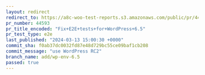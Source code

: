 ```yaml
---
layout: redirect
redirect_to: https://a8c-woo-test-reports.s3.amazonaws.com/public/pr/44593/e2e/index.html
pr_number: 44593
pr_title_encoded: "Fix+E2E+tests+for+WordPress+6.5"
pr_test_type: e2e
last_published: "2024-03-13 15:00:30 +0000"
commit_sha: f0ab37dc0032fd87e48d729bc55ce09baf1cb208
commit_message: "use WordPress RC2"
branch_name: add/wp-env-6.5
passed: true
---
```

